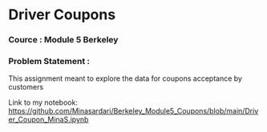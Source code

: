 # Driver Coupons 
### Cource : Module 5 Berkeley

### Problem Statement : 
This assignment meant to explore the data for coupons acceptance by customers


Link to my notebook: https://github.com/Minasardari/Berkeley_Module5_Coupons/blob/main/Driver_Coupon_MinaS.ipynb
